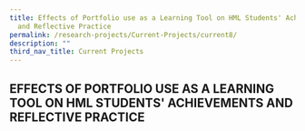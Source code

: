 ```yaml
---
title: Effects of Portfolio use as a Learning Tool on HML Students' Achievements
  and Reflective Practice
permalink: /research-projects/Current-Projects/current8/
description: ""
third_nav_title: Current Projects
---
```

## EFFECTS OF PORTFOLIO USE AS A LEARNING TOOL ON HML STUDENTS' ACHIEVEMENTS AND REFLECTIVE PRACTICE

